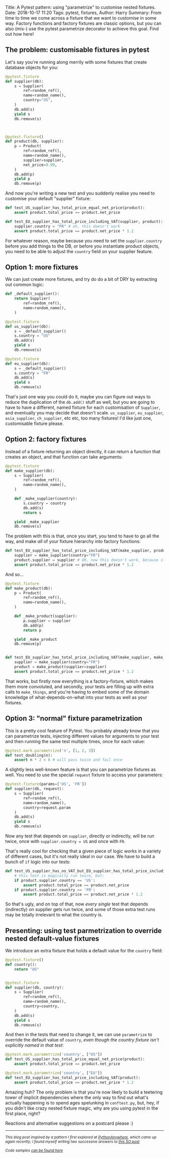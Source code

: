 Title: A Pytest pattern: using "parametrize" to customise nested fixtures.
Date: 2018-10-17 11:20
Tags: pytest, fixtures,
Author: Harry
Summary: From time to time we come across a fixture that we want to customise in some way.  Factory functions and factory fixtures are classic options, but you can also (mis-) use the pytest parametrize decorator to achieve this goal. Find out how here!

## The problem: customisable fixtures in pytest

Let's say you're running along merrily with some fixtures that create database objects for you:

```python
@pytest.fixture
def supplier(db):
    s = Supplier(
        ref=random_ref(),
        name=random_name(),
        country="US",
    )
    db.add(s)
    yield s
    db.remove(s)



@pytest.fixture()
def product(db, supplier):
    p = Product(
        ref=random_ref(),
        name=random_name(),
        supplier=supplier,
        net_price=9.99,
    )
    db.add(p)
    yield p
    db.remove(p)
```


And now you're writing a new test and you suddenly realise you need to customise your default "supplier" fixture:


```python
def test_US_supplier_has_total_price_equal_net_price(product):
    assert product.total_price == product.net_price

def test_EU_supplier_has_total_price_including_VAT(supplier, product):
    supplier.country = "FR" # oh, this doesn't work
    assert product.total_price == product.net_price * 1.2
```

For whatever reason, maybe because you need to set the `supplier.country` before you add things to the DB, or before you instantiate product objects, you need to be able to adjust the `country` field on your supplier feature.


## Option 1: more fixtures

We can just create more fixtures, and try do do a bit of DRY by extracting out common logic:

```python
def _default_supplier():
    return Supplier(
        ref=random_ref(),
        name=random_name(),
    )

@pytest.fixture
def us_supplier(db):
    s = _default_supplier()
    s.country = "US"
    db.add(s)
    yield s
    db.remove(s)

@pytest.fixture
def eu_supplier(db):
    s = _default_supplier()
    s.country = "FR"
    db.add(s)
    yield s
    db.remove(s)
```

That's just one way you could do it, maybe you can figure out ways to reduce the duplication of the `db.add()` stuff as well, but you are going to have to have a different, named fixture for each customisation of `Supplier`, and eventually you may decide that doesn't scale.  `us_supplier`, `eu_supplier`, `asia_supplier`, `ch_supplier`, etc etc, too many fixtures!  I'd like just one, customisable fixture please.

## Option 2: factory fixtures

Instead of a fixture returning an object directly, it can return a function that creates an object, and that function can take arguments:

```python
@pytest.fixture
def make_supplier(db):
    s = Supplier(
        ref=random_ref(),
        name=random_name(),
    )

    def _make_supplier(country):
        s.country = country
        db.add(s)
        return s

    yield _make_supplier
    db.remove(s)
```

The problem with this is that, once you start, you tend to have to go all the way, and make _all_ of your fixture hierarchy into factory functions: 
```python
def test_EU_supplier_has_total_price_including_VAT(make_supplier, product):
    supplier = make_supplier(country="FR")
    product.supplier = supplier # OH, now this doesn't work, because it's too late again
    assert product.total_price == product.net_price * 1.2
```

And so...

```python
@pytest.fixture
def make_product(db):
    p = Product(
        ref=random_ref(),
        name=random_name(),
    )

    def _make_product(supplier):
        p.supplier = supplier
        db.add(p)
        return p

    yield _make_product
    db.remove(p)


def test_EU_supplier_has_total_price_including_VAT(make_supplier, make_product):
    supplier = make_supplier(country="FR")
    product = make_product(supplier=supplier)
    assert product.total_price == product.net_price * 1.2
```

That works, but firstly now everything is a factory-fixture, which makes them more convoluted, and secondly, your tests are filling up with extra calls to `make_things`, and you're having to embed some of the domain knowledge of what-depends-on-what into your tests as well as your fixtures.

## Option 3: "normal" fixture parametrization

This is a pretty cool feature of Pytest.  You probably already know that you can parametrize tests, injecting different values for arguments to your test and then running the same test multiple times, once for each value:

```python
@pytest.mark.parametrize('n', [1, 2, 3])
def test_doubling(n):
    assert n * 2 < 6 # will pass twice and fail once
```


A slightly less well-known feature is that you can parametrize fixtures as well.  You need to use the special `request` fixture to access your parameters:

```python
@pytest.fixture(params=['US', 'FR'])
def supplier(db, request):
    s = Supplier(
        ref=random_ref(),
        name=random_name(),
        country=request.param
    )
    db.add(s)
    yield s
    db.remove(s)
```

Now any test that depends on `supplier`, directly or indirectly, will be run twice, once with `supplier.country = US` and once with `FR`.

That's really cool for checking that a given piece of logic works in a variety of different cases, but it's not really ideal in our case.  We have to build a bunch of `if` logic into our tests:


```python
def test_US_supplier_has_no_VAT_but_EU_supplier_has_total_price_including_VAT(product):
    # this test is magically run twice, but:
    if product.supplier.country == 'US':
        assert product.total_price == product.net_price
    if product.supplier.country == 'FR':
        assert product.total_price == product.net_price * 1.2
```

So that's ugly, and on top of that, now _every single_ test that depends (indirectly) on supplier gets run twice, and some of those extra test runs may be totally irrelevant to what the country is.


## Presenting: using test parmetrization to override nested default-value fixtures


We introduce an extra fixture that holds a default value for the `country` field:

```python
@pytest.fixture()
def country():
    return "US"


@pytest.fixture
def supplier(db, country):
    s = Supplier(
        ref=random_ref(),
        name=random_name(),
        country=country,
    )
    db.add(s)
    yield s
    db.remove(s)
```


And then in the tests that need to change it, we can use `parametrize` to override the default value of `country`, _even though the country fixture isn't explicitly named in that test_:

```python
@pytest.mark.parametrize('country', ["US"])
def test_US_supplier_has_total_price_equal_net_price(product):
    assert product.total_price == product.net_price

@pytest.mark.parametrize('country', ["EU"])
def test_EU_supplier_has_total_price_including_VAT(product):
    assert product.total_price == product.net_price * 1.2
```


Amazing huh?  The only problem is that you're now likely to build a teetering tower of implicit dependencies where the only way to find out what's actually happening is to spend ages spelunking in `conftest.py`, but, hey, if you didn't like crazy nested fixture magic, why are you using pytest in the first place, right?

Reactions and alternative suggestions on a postcard please :)


----

<small><i>
This blog post inspired by a pattern I first explored at [PythonAnywhere](https://www.pythonanywhere.com/), which came up again recently; I found myself writing two successive answers to
[this SO post](https://stackoverflow.com/questions/42228895/how-to-parametrize-a-pytest-fixture)

Code samples [can be found here](https://github.com/hjwp/www.obeythetestinggoat.com/tree/master/example-code/pytest_overriding_nested_fixtures_pattern)
</i></small>
